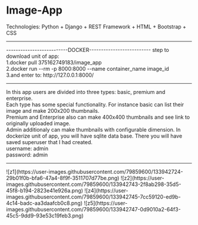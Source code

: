 # Image-App
Technologies: Python + Django + REST Framework + HTML + Bootstrap + CSS
<hr>
--------------------------DOCKER--------------------------
step to download unit of app:</br>
1.docker pull 375162749183/image_app </br> 
2.docker run --rm -p 8000:8000 --name container_name image_id </br>
3.and enter to: http://127.0.0.1:8000/ </br>
<hr>
In this app users are divided into three types: basic, premium and enterprise.</br>
Each type has some special functionality. For instance basic can list their image and make 200x200 thumbnails.</br>
Premium and Enterprise also can make 400x400 thumbnails and see link to originally uploaded image. </br>
Admin additionaly can make thumbnails with configurable dimension.
In dockerize unit of app, you will have sqlite data base. There you will have saved superuser that I had created.</br>
username: admin</br>
password: admin</br>
<hr>
![z1](https://user-images.githubusercontent.com/79859600/133942724-29b01f0b-bfa6-47a4-8f9f-3511707d77be.png)
![z2](https://user-images.githubusercontent.com/79859600/133942743-2f8ab298-35d5-45f8-b194-2823e41e926a.png)
![z4](https://user-images.githubusercontent.com/79859600/133942745-7cc59120-ed9b-4c14-badc-aa3daafcb0c8.png)
![z5](https://user-images.githubusercontent.com/79859600/133942747-0d9010a2-64f3-45c5-9dd9-93e53c19feb3.png)
